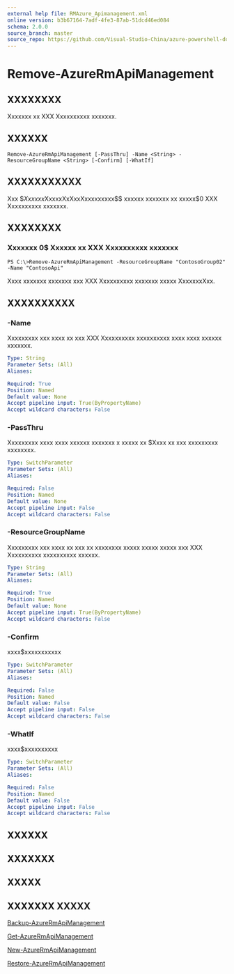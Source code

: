 ```yaml
---
external help file: RMAzure_Apimanagement.xml
online version: b3b67164-7adf-4fe3-87ab-51dcd46ed084
schema: 2.0.0
source_branch: master
source_repo: https://github.com/Visual-Studio-China/azure-powershell-docs-int
---
```


# Remove-AzureRmApiManagement
## XXXXXXXX
Xxxxxxx xx XXX Xxxxxxxxxx xxxxxxx.

## XXXXXX

```
Remove-AzureRmApiManagement [-PassThru] -Name <String> -ResourceGroupName <String> [-Confirm] [-WhatIf]
```

## XXXXXXXXXXX
Xxx $$Xxxxxx$XxxxxXxXxxXxxxxxxxxx$$ xxxxxx xxxxxxx xx xxxxx$0 XXX Xxxxxxxxxx xxxxxxx.

## XXXXXXXX

### Xxxxxxx 0$ Xxxxxx xx XXX Xxxxxxxxxx xxxxxxx
```
PS C:\>Remove-AzureRmApiManagement -ResourceGroupName "ContosoGroup02" -Name "ContosoApi"
```

Xxxx xxxxxxx xxxxxxx xxx XXX Xxxxxxxxxx xxxxxxx xxxxx XxxxxxxXxx.

## XXXXXXXXXX

### -Name
Xxxxxxxxx xxx xxxx xx xxx XXX Xxxxxxxxxx xxxxxxxxxx xxxx xxxx xxxxxx xxxxxxx.

```yaml
Type: String
Parameter Sets: (All)
Aliases: 

Required: True
Position: Named
Default value: None
Accept pipeline input: True(ByPropertyName)
Accept wildcard characters: False
```

### -PassThru
Xxxxxxxxx xxxx xxxx xxxxxx xxxxxxx x xxxxx xx $Xxxx xx xxx xxxxxxxxx xxxxxxxx.

```yaml
Type: SwitchParameter
Parameter Sets: (All)
Aliases: 

Required: False
Position: Named
Default value: None
Accept pipeline input: False
Accept wildcard characters: False
```

### -ResourceGroupName
Xxxxxxxxx xxx xxxx xx xxx xx xxxxxxxx xxxxx xxxxx xxxxx xxx XXX Xxxxxxxxxx xxxxxxxxxx xxxxxx.

```yaml
Type: String
Parameter Sets: (All)
Aliases: 

Required: True
Position: Named
Default value: None
Accept pipeline input: True(ByPropertyName)
Accept wildcard characters: False
```

### -Confirm
xxxx$xxxxxxxxxxx

```yaml
Type: SwitchParameter
Parameter Sets: (All)
Aliases: 

Required: False
Position: Named
Default value: False
Accept pipeline input: False
Accept wildcard characters: False
```

### -WhatIf
xxxx$xxxxxxxxxx

```yaml
Type: SwitchParameter
Parameter Sets: (All)
Aliases: 

Required: False
Position: Named
Default value: False
Accept pipeline input: False
Accept wildcard characters: False
```

## XXXXXX

## XXXXXXX

## XXXXX

## XXXXXXX XXXXX

[Backup-AzureRmApiManagement](b3b67164-7adf-4fe3-87ab-51dcd46ed084)

[Get-AzureRmApiManagement](e067ded3-a2e3-4d53-8628-0ebbafa62721)

[New-AzureRmApiManagement](6b5595ca-246e-4381-a37e-24dfae307109)

[Restore-AzureRmApiManagement](b0ff412d-269a-472f-8d79-9c0b9f0ebac2)


